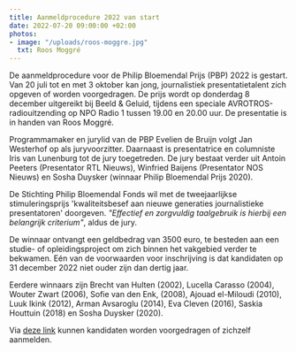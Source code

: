```yaml
---
title: Aanmeldprocedure 2022 van start
date: 2022-07-20 09:00:00 +02:00
photos:
- image: "/uploads/roos-moggre.jpg"
  txt: Roos Moggré
---
```


De aanmeldprocedure voor de Philip Bloemendal Prijs (PBP) 2022 is gestart. Van 20 juli tot en met 3 oktober kan jong, journalistiek presentatietalent zich opgeven of worden voorgedragen. De prijs wordt op donderdag 8 december uitgereikt bij Beeld & Geluid, tijdens een speciale AVROTROS-radiouitzending op NPO Radio 1 tussen 19.00 en 20.00 uur. De presentatie is in handen van Roos Moggré.

Programmamaker en jurylid van de PBP Evelien de Bruijn volgt Jan Westerhof op als juryvoorzitter. Daarnaast is presentatrice en columniste Iris van Lunenburg tot de jury toegetreden. De jury bestaat verder uit Antoin Peeters (Presentator RTL Nieuws), Winfried Baijens (Presentator NOS Nieuws) en Sosha Duysker (winnaar Philip Bloemendal Prijs 2020).

De Stichting Philip Bloemendal Fonds wil met de tweejaarlijkse stimuleringsprijs 'kwaliteitsbesef aan nieuwe generaties journalistieke presentatoren' doorgeven. *"Effectief en zorgvuldig taalgebruik is hierbij een belangrijk criterium"*, aldus de jury.

De winnaar ontvangt een geldbedrag van 3500 euro, te besteden aan een studie- of opleidingsproject om zich binnen het vakgebied verder te bekwamen. Eén van de voorwaarden voor inschrijving is dat kandidaten op 31 december 2022 niet ouder zijn dan dertig jaar.

Eerdere winnaars zijn Brecht van Hulten (2002), Lucella Carasso (2004), Wouter Zwart (2006), Sofie van den Enk, (2008), Ajouad el-Miloudi (2010), Luuk Ikink (2012), Arman Avsaroglu (2014), Eva Cleven (2016), Saskia Houttuin (2018) en Sosha Duysker (2020).

Via [deze link](https://www.bloemendal.info/aanmelden) kunnen kandidaten worden voorgedragen of zichzelf aanmelden.